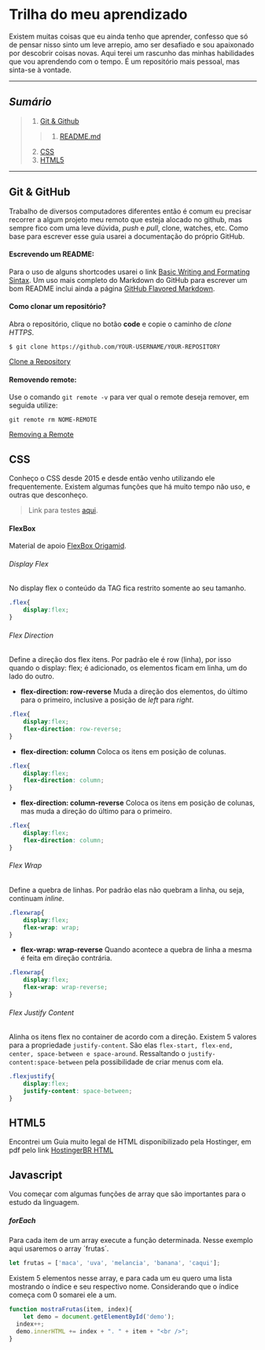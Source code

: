 # Trilha do meu aprendizado
Existem muitas coisas que eu ainda tenho que aprender, confesso que só de pensar nisso sinto um leve arrepio, amo ser desafiado e sou apaixonado por descobrir coisas novas. Aqui terei um rascunho das minhas habilidades que vou aprendendo com o tempo. É um repositório mais pessoal, mas sinta-se à vontade.

___
_Sumário_
-----
>1. [Git & Github](git--github)
>>	1. [README.md](readme.md)
>2. [CSS](CSS)
>3. [HTML5](HTML5)
***


## Git & GitHub
Trabalho de diversos computadores diferentes então é comum eu precisar recorrer a algum projeto meu remoto que esteja alocado no github, mas sempre fico com uma leve dúvida, _push_ e _pull_, clone, watches, etc. Como base para escrever esse guia usarei a documentação do próprio GitHub. 
#### Escrevendo um README:
Para o uso de alguns shortcodes usarei o link [Basic Writing and Formating Sintax](https://docs.github.com/en/free-pro-team@latest/github/writing-on-github/basic-writing-and-formatting-syntax). 
Um uso mais completo do Markdown do GitHub para escrever um bom README inclui ainda a página [GitHub Flavored Markdown](https://github.github.com/gfm/).
#### Como clonar um repositório?
Abra o repositório, clique no botão **code** e copie o caminho de _clone HTTPS_.
```
$ git clone https://github.com/YOUR-USERNAME/YOUR-REPOSITORY
```
[Clone a Repository](https://docs.github.com/en/free-pro-team@latest/github/creating-cloning-and-archiving-repositories/cloning-a-repository)
#### Removendo remote:
Use o comando `git remote -v` para ver qual o remote deseja remover, em seguida utilize:
```
git remote rm NOME-REMOTE
```
[Removing a Remote](https://docs.github.com/pt/free-pro-team@latest/github/using-git/removing-a-remote)

## CSS
Conheço o CSS desde 2015 e desde então venho utilizando ele frequentemente. Existem algumas funções que há muito tempo não uso, e outras que desconheço.
> Link para testes [aqui](index.html).

#### FlexBox
Material de apoio [FlexBox Origamid](https://origamid.com/projetos/flexbox-guia-completo/).

###### Display Flex
No display flex o conteúdo da TAG fica restrito somente ao seu tamanho.
```CSS
.flex{
	display:flex;
}
```

###### Flex Direction
Define a direção dos flex itens. Por padrão ele é row (linha), por isso quando o display: flex; é adicionado, os elementos ficam em linha, um do lado do outro.
- **flex-direction: row-reverse**
Muda a direção dos elementos, do último para o primeiro, inclusive a posição de _left_ para _right_.
```CSS
.flex{
	display:flex;
	flex-direction: row-reverse;
}
```
- **flex-direction: column**
Coloca os itens em posição de colunas.
```CSS
.flex{
	display:flex;
	flex-direction: column;
}
```
- **flex-direction: column-reverse**
Coloca os itens em posição de colunas, mas muda a direção do último para o primeiro.
```CSS
.flex{
	display:flex;
	flex-direction: column;
}
```
###### Flex Wrap
Define a quebra de linhas. Por padrão elas não quebram a linha, ou seja, continuam _inline_. 
```CSS
.flexwrap{
	display:flex;
	flex-wrap: wrap;
}
```
- **flex-wrap: wrap-reverse**
Quando acontece a quebra de linha a mesma é feita em direção contrária.
```CSS
.flexwrap{
	display:flex;
	flex-wrap: wrap-reverse;
}
```
###### Flex Justify Content
Alinha os itens flex no container de acordo com a direção. Existem 5 valores para a propriedade `justify-content`. São elas `flex-start, flex-end, center, space-between e space-around`.
Ressaltando o `justify-content:space-between` pela possibilidade de criar menus com ela.
```CSS
.flexjustify{
	display:flex;
	justify-content: space-between;
}

```
## HTML5 
Encontrei um Guia muito legal de HTML disponibilizado pela Hostinger, em pdf pelo link [HostingerBR HTML](https://github.com/hostinger/banners/blob/master/br/Guia-de-Refer%C3%AAncias-HTML-HostingerBR.pdf?raw=true)

## Javascript
Vou começar com algumas funções de array que são importantes para o estudo da linguagem.
##### forEach
Para cada item de um array execute a função determinada. Nesse exemplo aqui usaremos o array ´frutas´.
```javascript
let frutas = ['maca', 'uva', 'melancia', 'banana', 'caqui'];
```
Existem 5 elementos nesse array, e para cada um eu quero uma lista mostrando o índice e seu respectivo nome. Considerando que o índice começa com 0 somarei ele a um.
```javascript
function mostraFrutas(item, index){
	let demo = document.getElementById('demo');
  index++;
  demo.innerHTML += index + ". " + item + "<br />";	
}
```


